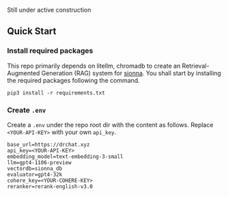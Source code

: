 Still under active construction


## Quick Start

### Install required packages
This repo primarily depends on litellm, chromadb to create an Retrieval-Augmented Generation (RAG) system for [sionna](https://nvlabs.github.io/sionna/). You shall start by installing the required packages following the command.
```
pip3 install -r requirements.txt
```

### Create `.env`
Create a `.env` under the repo root dir with the content as follows. Replace `<YOUR-API-KEY>` with your own `api_key`.
```
base_url=https://drchat.xyz
api_key=<YOUR-API-KEY>
embedding_model=text-embedding-3-small
llm=gpt4-1106-preview
vectordb=sionna_db
evaluator=gpt4-32k
cohere_key=<YOUR-COHERE-KEY>
reranker=rerank-english-v3.0
```


